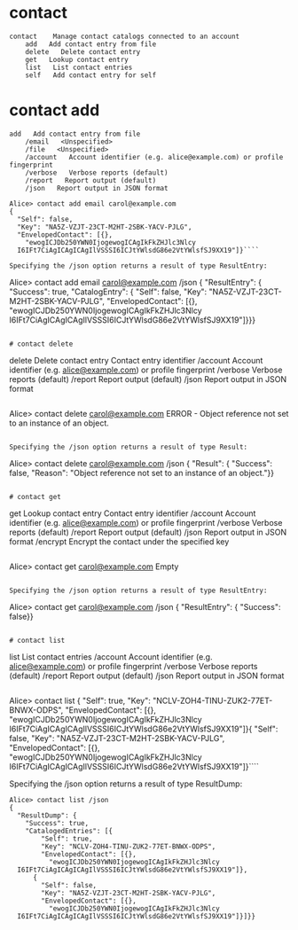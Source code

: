 

# contact

````
contact    Manage contact catalogs connected to an account
    add   Add contact entry from file
    delete   Delete contact entry
    get   Lookup contact entry
    list   List contact entries
    self   Add contact entry for self
````


# contact add

````
add   Add contact entry from file
    /email   <Unspecified>
    /file   <Unspecified>
    /account   Account identifier (e.g. alice@example.com) or profile fingerprint
    /verbose   Verbose reports (default)
    /report   Report output (default)
    /json   Report output in JSON format
````

````
Alice> contact add email carol@example.com
{
  "Self": false,
  "Key": "NA5Z-VZJT-23CT-M2HT-2SBK-YACV-PJLG",
  "EnvelopedContact": [{},
    "ewogICJDb250YWN0IjogewogICAgIkFkZHJlc3Nlcy
  I6IFt7CiAgICAgICAgIlVSSSI6ICJtYWlsdG86e2VtYWlsfSJ9XX19"]}````

Specifying the /json option returns a result of type ResultEntry:

````
Alice> contact add email carol@example.com /json
{
  "ResultEntry": {
    "Success": true,
    "CatalogEntry": {
      "Self": false,
      "Key": "NA5Z-VZJT-23CT-M2HT-2SBK-YACV-PJLG",
      "EnvelopedContact": [{},
        "ewogICJDb250YWN0IjogewogICAgIkFkZHJlc3Nlcy
  I6IFt7CiAgICAgICAgIlVSSSI6ICJtYWlsdG86e2VtYWlsfSJ9XX19"]}}}
````

# contact delete

````
delete   Delete contact entry
       Contact entry identifier
    /account   Account identifier (e.g. alice@example.com) or profile fingerprint
    /verbose   Verbose reports (default)
    /report   Report output (default)
    /json   Report output in JSON format
````

````
Alice> contact delete carol@example.com
ERROR - Object reference not set to an instance of an object.
````

Specifying the /json option returns a result of type Result:

````
Alice> contact delete carol@example.com /json
{
  "Result": {
    "Success": false,
    "Reason": "Object reference not set to an instance of an object."}}
````

# contact get

````
get   Lookup contact entry
       Contact entry identifier
    /account   Account identifier (e.g. alice@example.com) or profile fingerprint
    /verbose   Verbose reports (default)
    /report   Report output (default)
    /json   Report output in JSON format
    /encrypt   Encrypt the contact under the specified key
````

````
Alice> contact get carol@example.com
Empty
````

Specifying the /json option returns a result of type ResultEntry:

````
Alice> contact get carol@example.com /json
{
  "ResultEntry": {
    "Success": false}}
````

# contact list

````
list   List contact entries
    /account   Account identifier (e.g. alice@example.com) or profile fingerprint
    /verbose   Verbose reports (default)
    /report   Report output (default)
    /json   Report output in JSON format
````

````
Alice> contact list
{
  "Self": true,
  "Key": "NCLV-ZOH4-TINU-ZUK2-77ET-BNWX-ODPS",
  "EnvelopedContact": [{},
    "ewogICJDb250YWN0IjogewogICAgIkFkZHJlc3Nlcy
  I6IFt7CiAgICAgICAgIlVSSSI6ICJtYWlsdG86e2VtYWlsfSJ9XX19"]}{
  "Self": false,
  "Key": "NA5Z-VZJT-23CT-M2HT-2SBK-YACV-PJLG",
  "EnvelopedContact": [{},
    "ewogICJDb250YWN0IjogewogICAgIkFkZHJlc3Nlcy
  I6IFt7CiAgICAgICAgIlVSSSI6ICJtYWlsdG86e2VtYWlsfSJ9XX19"]}````

Specifying the /json option returns a result of type ResultDump:

````
Alice> contact list /json
{
  "ResultDump": {
    "Success": true,
    "CatalogedEntries": [{
        "Self": true,
        "Key": "NCLV-ZOH4-TINU-ZUK2-77ET-BNWX-ODPS",
        "EnvelopedContact": [{},
          "ewogICJDb250YWN0IjogewogICAgIkFkZHJlc3Nlcy
  I6IFt7CiAgICAgICAgIlVSSSI6ICJtYWlsdG86e2VtYWlsfSJ9XX19"]},
      {
        "Self": false,
        "Key": "NA5Z-VZJT-23CT-M2HT-2SBK-YACV-PJLG",
        "EnvelopedContact": [{},
          "ewogICJDb250YWN0IjogewogICAgIkFkZHJlc3Nlcy
  I6IFt7CiAgICAgICAgIlVSSSI6ICJtYWlsdG86e2VtYWlsfSJ9XX19"]}]}}
````


